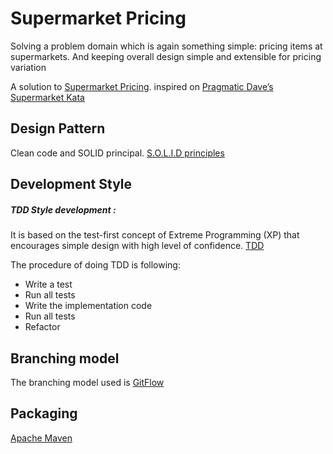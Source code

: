 # Supermarket Pricing
Solving a problem domain which is again something simple: pricing items at supermarkets. And keeping overall design simple and extensible for pricing variation 

A solution to [Supermarket Pricing](https://policyexpert.github.io/coding-assessment/​). inspired on [Pragmatic Dave’s Supermarket Kata](http://codekata.com/kata/kata01-supermarket-pricing/)

## Design Pattern
Clean code and SOLID principal.
[S.O.L.I.D principles](https://en.wikipedia.org/wiki/SOLID_(object-oriented_design))

## Development Style
##### TDD Style development :
It is based on the test-first concept of Extreme Programming (XP) that encourages simple design with high level of confidence.
[TDD](https://technologyconversations.com/2014/09/30/test-driven-development-tdd/)

The procedure of doing TDD is following:

- Write a test
- Run all tests
- Write the implementation code
- Run all tests
- Refactor

## Branching model
The branching model used is [GitFlow](http://nvie.com/posts/a-successful-git-branching-model/)

## Packaging
[Apache Maven](https://maven.apache.org/) 
